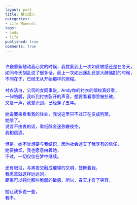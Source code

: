 ```yaml
---
layout: post
title: 横七竖八
categories:
- Life Moments
tags:
- andy
- life
published: true
comments: true
---
```

<p><font color="#0000ff"><br />许巍重新触动我心灵的时候，我觉察到上一次如此敏感还是在冬天，<br />如同今天胡乱说了很多话，而上一次如此迷乱还是大醉酩酊的时候，<br />不同在于，已经无从开始那样的旅程。<br /><br />衬衣洁白，公司的女同事说，Andy你的衬衣的暗纹真好看，<br />一伸胳膊，我听到衬衣裂开的声音，想要看看哪里被扯破，<br />又是一声，我意识到，已经穿了五年。<br /><br />她说要来看看我的住处，我说这里只不过正在变成狗窝，<br />她信了。<br />说言不由衷的话，看纸醉金迷弥散夜空，<br />我相信酒。<br /><br />但是，她不曾想要与我结识，因为社会透支了我享有的信任，<br />她要抽烟，我也愿意由着她，<br />不过，一切仅仅在梦中继续。<br /><br />还有眼泪，与黑夜交融成璀璨的文明，鼓舞着我，<br />我愿意就这样远远的，<br />距离可以钝化那些脆弱的敏感，所以，春天才有了笑容。<br /><br />她让我多说一些，<br />我不。<br /> </font></p>

